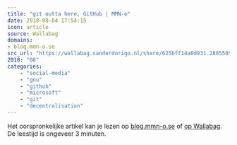 ```yaml
---
title: "git outta here, GitHub | MMN-o"
date: 2018-08-04 17:54:15
icon: article
source: Wallabag
domains:
- blog.mmn-o.se
src_url: "https://wallabag.sanderdorigo.nl/share/625bff14a0d931.28855058"
2018: "08"
categories:
    - "social-media"
    - "gnu"
    - "github"
    - "microsoft"
    - "git"
    - "decentralisation"
---
```

Het oorspronkelijke artikel kan je lezen op [blog.mmn-o.se](https://blog.mmn-o.se/2016/01/15/git-outta-here-github/) of [op Wallabag](https://wallabag.sanderdorigo.nl/share/625bff14a0d931.28855058). De leestijd is ongeveer 3 minuten.